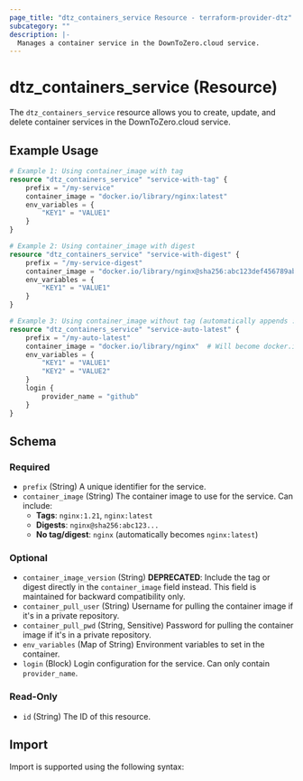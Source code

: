 ```yaml
---
page_title: "dtz_containers_service Resource - terraform-provider-dtz"
subcategory: ""
description: |-
  Manages a container service in the DownToZero.cloud service.
---
```


# dtz_containers_service (Resource)

The `dtz_containers_service` resource allows you to create, update, and delete container services in the DownToZero.cloud service.

## Example Usage

```terraform
# Example 1: Using container_image with tag
resource "dtz_containers_service" "service-with-tag" {
    prefix = "/my-service"
    container_image = "docker.io/library/nginx:latest"
    env_variables = {
        "KEY1" = "VALUE1"
    }
}

# Example 2: Using container_image with digest
resource "dtz_containers_service" "service-with-digest" {
    prefix = "/my-service-digest"
    container_image = "docker.io/library/nginx@sha256:abc123def456789abcdef123456789abcdef123456789abcdef123456789abcd"
    env_variables = {
        "KEY1" = "VALUE1"
    }
}

# Example 3: Using container_image without tag (automatically appends :latest)
resource "dtz_containers_service" "service-auto-latest" {
    prefix = "/my-auto-latest"
    container_image = "docker.io/library/nginx"  # Will become docker.io/library/nginx:latest
    env_variables = {
        "KEY1" = "VALUE1"
        "KEY2" = "VALUE2"
    }
    login {
        provider_name = "github"
    }
}
```

## Schema

### Required

- `prefix` (String) A unique identifier for the service.
- `container_image` (String) The container image to use for the service. Can include:
  - **Tags**: `nginx:1.21`, `nginx:latest`
  - **Digests**: `nginx@sha256:abc123...`
  - **No tag/digest**: `nginx` (automatically becomes `nginx:latest`)

### Optional

- `container_image_version` (String) **DEPRECATED**: Include the tag or digest directly in the `container_image` field instead. This field is maintained for backward compatibility only.
- `container_pull_user` (String) Username for pulling the container image if it's in a private repository.
- `container_pull_pwd` (String, Sensitive) Password for pulling the container image if it's in a private repository.
- `env_variables` (Map of String) Environment variables to set in the container.
- `login` (Block) Login configuration for the service. Can only contain `provider_name`.

### Read-Only

- `id` (String) The ID of this resource.

## Import

Import is supported using the following syntax:

```

```